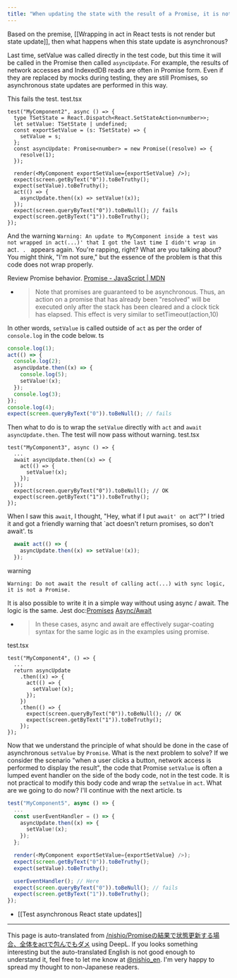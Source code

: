 ```yaml
---
title: "When updating the state with the result of a Promise, it is not possible to wrap the entire Promise in an act"
---
```


Based on the premise, [[Wrapping in act in React tests is not render but state update]], then what happens when this state update is asynchronous?

Last time, setValue was called directly in the test code, but this time it will be called in the Promise then called `asyncUpdate`.
For example, the results of network accesses and IndexedDB reads are often in Promise form. Even if they are replaced by mocks during testing, they are still Promises, so asynchronous state updates are performed in this way.

This fails the test.
test.tsx

```
test("MyComponent2", async () => {
  type TSetState = React.Dispatch<React.SetStateAction<number>>;
  let setValue: TSetState | undefined;
  const exportSetValue = (s: TSetState) => {
    setValue = s;
  };
  const asyncUpdate: Promise<number> = new Promise((resolve) => {
    resolve(1);
  });

  render(<MyComponent exportSetValue={exportSetValue} />);
  expect(screen.getByText("0")).toBeTruthy();
  expect(setValue).toBeTruthy();
  act(() => {
    asyncUpdate.then((x) => setValue!(x));
  });
  expect(screen.queryByText("0")).toBeNull(); // fails
  expect(screen.getByText("1")).toBeTruthy();
});
```


And the warning `Warning: An update to MyComponent inside a test was not wrapped in act(...)' that I got the last time I didn't wrap in `act`. . ` appears again.
You're rapping, right? What are you talking about? You might think, "I'm not sure," but the essence of the problem is that this code does not wrap properly.

Review Promise behavior.
[Promise - JavaScript | MDN](https://developer.mozilla.org/ja/docs/Web/JavaScript/Reference/Global_Objects/Promise)
- > Note that promises are guaranteed to be asynchronous. Thus, an action on a promise that has already been "resolved" will be executed only after the stack has been cleared and a clock tick has elapsed. This effect is very similar to setTimeout(action,10)

In other words, `setValue` is called outside of `act` as per the order of `console.log` in the code below.
ts

```typescript
console.log(1);
act(() => {
  console.log(2);
  asyncUpdate.then((x) => {
    console.log(5);
    setValue!(x);
  });
  console.log(3);
});
console.log(4);
expect(screen.queryByText("0")).toBeNull(); // fails
```


Then what to do is to wrap the `setValue` directly with `act` and `await asyncUpdate.then`. The test will now pass without warning.
test.tsx

```
test("MyComponent3", async () => {
  ...
  await asyncUpdate.then((x) => {
    act(() => {
      setValue!(x);
    });
  });
  expect(screen.queryByText("0")).toBeNull(); // OK
  expect(screen.getByText("1")).toBeTruthy();
});
```


When I saw this `await`, I thought, "Hey, what if I put `await' on `act'?" I tried it and got a friendly warning that `act doesn't return promises, so don't await'.
ts

```typescript
  await act(() => {
    asyncUpdate.then((x) => setValue!(x));
  });
```

warning

```
Warning: Do not await the result of calling act(...) with sync logic, it is not a Promise.
```


It is also possible to write it in a simple way without using async / await. The logic is the same.
Jest doc:[Promises](https://jestjs.io/docs/ja/asynchronous#promises) [Async/Await](https://jestjs.io/docs/ja/asynchronous#asyncawait)
- > In these cases, async and await are effectively sugar-coating syntax for the same logic as in the examples using promise.

test.tsx

```
test("MyComponent4", () => {
  ...
  return asyncUpdate
    .then((x) => {
      act(() => {
        setValue!(x);
      });
    })
    .then(() => {
      expect(screen.queryByText("0")).toBeNull(); // OK
      expect(screen.getByText("1")).toBeTruthy();
    });
});
```


Now that we understand the principle of what should be done in the case of asynchronous `setValue` by `Promise`.
What is the next problem to solve?
If we consider the scenario "when a user clicks a button, network access is performed to display the result", the code that Promise `setValue` is often a lumped event handler on the side of the body code, not in the test code.
It is not practical to modify this body code and wrap the `setValue` in `act`.
What are we going to do now? I'll continue with the next article.
ts

```typescript
test("MyComponent5", async () => {
  ...
  const userEventHandler = () => {
    asyncUpdate.then((x) => {
      setValue!(x);
    });
  };

  render(<MyComponent exportSetValue={exportSetValue} />);
  expect(screen.getByText("0")).toBeTruthy();
  expect(setValue).toBeTruthy();

  userEventHandler(); // Here
  expect(screen.queryByText("0")).toBeNull(); // fails
  expect(screen.getByText("1")).toBeTruthy();
});
```


- [[Test asynchronous React state updates]]

---
This page is auto-translated from [/nishio/Promiseの結果で状態更新する場合、全体をactで包んでもダメ](https://scrapbox.io/nishio/Promiseの結果で状態更新する場合、全体をactで包んでもダメ) using DeepL. If you looks something interesting but the auto-translated English is not good enough to understand it, feel free to let me know at [@nishio_en](https://twitter.com/nishio_en). I'm very happy to spread my thought to non-Japanese readers.